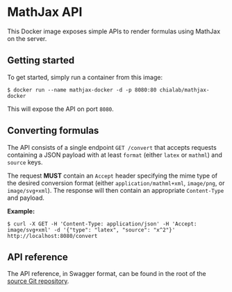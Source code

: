 # MathJax API

This Docker image exposes simple APIs to render formulas using MathJax on the server.

## Getting started

To get started, simply run a container from this image:

```
$ docker run --name mathjax-docker -d -p 8080:80 chialab/mathjax-docker
```

This will expose the API on port `8080`.

## Converting formulas

The API consists of a single endpoint `GET /convert` that accepts requests containing a
JSON payload with at least `format` (either `latex` or `mathml`) and `source` keys.

The request **MUST** contain an `Accept` header specifying the mime type of the
desired conversion format (either `application/mathml+xml`, `image/png`, or
`image/svg+xml`). The response will then contain an appropriate `Content-Type` and
payload.

**Example:**

```
$ curl -X GET -H 'Content-Type: application/json' -H 'Accept: image/svg+xml' -d '{"type": "latex", "source": "x^2"}' http://localhost:8080/convert
```

## API reference

The API reference, in Swagger format, can be found in the root of the [source Git
repository](https://github.com/Chialab/mathjax-docker/blob/master/swagger.yaml).
